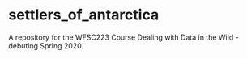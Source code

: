 # settlers_of_antarctica
A repository for the WFSC223 Course Dealing with Data in the Wild - debuting Spring 2020. 
